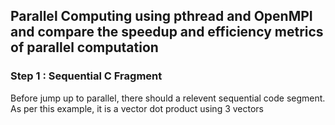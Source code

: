 ## Parallel Computing using pthread and OpenMPI and compare the speedup and efficiency metrics of parallel computation

### Step 1 : Sequential C Fragment

Before jump up to parallel, there should a relevent sequential code segment. As per this example, it is a vector dot product using 3 vectors


